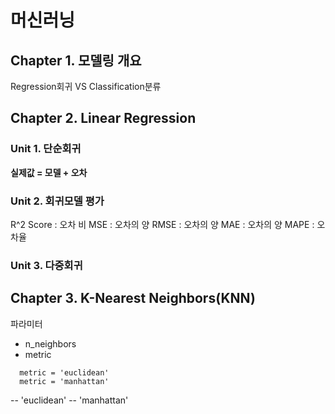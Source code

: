 # 머신러닝
## Chapter 1. 모델링 개요
Regression회귀 VS Classification분류
## Chapter 2. Linear Regression
### Unit 1. 단순회귀
**실제값 = 모델 + 오차**
### Unit 2. 회귀모델 평가
R^2 Score : 오차 비
MSE : 오차의 양
RMSE : 오차의 양
MAE : 오차의 양
MAPE : 오차율
### Unit 3. 다중회귀
## Chapter 3. K-Nearest Neighbors(KNN)
파라미터
- n_neighbors
- metric
```
  metric = 'euclidean'
  metric = 'manhattan'
```
-- 'euclidean'
-- 'manhattan'
